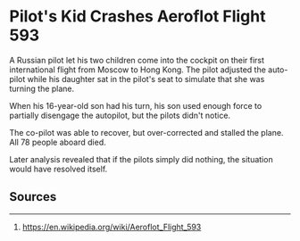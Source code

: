 # Pilot's Kid Crashes Aeroflot Flight 593

A Russian pilot let his two children come into the cockpit on their first international flight from Moscow to Hong Kong. The pilot adjusted the auto-pilot while his daughter sat in the pilot's seat to simulate that she was turning the plane.

When his 16-year-old son had his turn, his son used enough force to partially disengage the autopilot, but the pilots didn't notice.

The co-pilot was able to recover, but over-corrected and stalled the plane. All 78 people aboard died.

Later analysis revealed that if the pilots simply did nothing, the situation would have resolved itself.

## Sources
---
1. https://en.wikipedia.org/wiki/Aeroflot_Flight_593